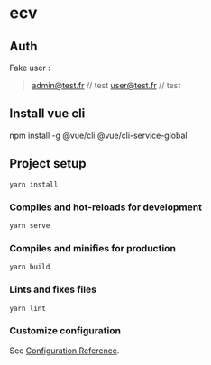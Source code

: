 # ecv

## Auth
Fake user :
> admin@test.fr // test
> user@test.fr // test

## Install vue cli
npm install -g @vue/cli @vue/cli-service-global  

## Project setup
```
yarn install
```

### Compiles and hot-reloads for development
```
yarn serve
```

### Compiles and minifies for production
```
yarn build
```

### Lints and fixes files
```
yarn lint
```

### Customize configuration
See [Configuration Reference](https://cli.vuejs.org/config/).
